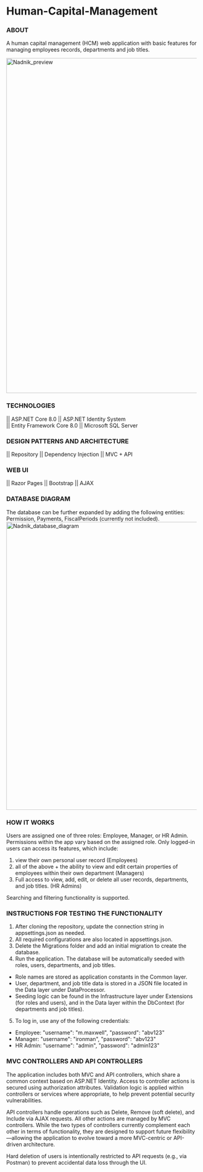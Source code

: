 # Human-Capital-Management

### ABOUT
A human capital management (HCM) web application with basic features for managing employees records, departments and job titles.

<img width="1919" height="884" alt="Nadnik_preview" src="https://github.com/user-attachments/assets/a8f648b9-3328-4537-8630-dcccee6f9f59" />

### TECHNOLOGIES
|| ASP.NET Core 8.0 || ASP.NET Identity System <br/>
|| Entity Framework Core 8.0 || Microsoft SQL Server 

### DESIGN PATTERNS AND ARCHITECTURE
|| Repository || Dependency Injection || MVC + API

### WEB UI
|| Razor Pages || Bootstrap || AJAX

### DATABASE DIAGRAM
The database can be further expanded by adding the following entities: Permission, Payments, FiscalPeriods (currently not included).
<img width="1118" height="760" alt="Nadnik_database_diagram" src="https://github.com/user-attachments/assets/f0e9fdd3-acae-4625-8922-b88f724db5b8" />

### HOW IT WORKS
Users are assigned one of three roles: Employee, Manager, or HR Admin. Permissions within the app vary based on the assigned role. Only logged-in users can access its features, which include:

1. view their own personal user record (Employees)
2. all of the above + the ability to view and edit certain properties of employees within their own department (Managers)
3. Full access to view, add, edit, or delete all user records, departments, and job titles. (HR Admins)

Searching and filtering functionality is supported.

### INSTRUCTIONS FOR TESTING THE FUNCTIONALITY

1. After cloning the repository, update the connection string in appsettings.json as needed.
2. All required configurations are also located in appsettings.json.
3. Delete the Migrations folder and add an initial migration to create the database.
4. Run the application. The database will be automatically seeded with roles, users, departments, and job titles.
- Role names are stored as application constants in the Common layer.
- User, department, and job title data is stored in a JSON file located in the Data layer under DataProcessor.
- Seeding logic can be found in the Infrastructure layer under Extensions (for roles and users), and in the Data layer within the DbContext (for departments and job titles).
5. To log in, use any of the following credentials:
- Employee: "username": "m.maxwell", "password": "abv123"
- Manager: "username": "ironman", "password": "abv123"
- HR Admin: "username": "admin", "password": "admin123"

### MVC CONTROLLERS AND API CONTROLLERS
The application includes both MVC and API controllers, which share a common context based on ASP.NET Identity. Access to controller actions is secured using authorization attributes. Validation logic is applied within controllers or services where appropriate, to help prevent potential security vulnerabilities.<br/>

API controllers handle operations such as Delete, Remove (soft delete), and Include via AJAX requests. All other actions are managed by MVC controllers. While the two types of controllers currently complement each other in terms of functionality, they are designed to support future flexibility—allowing the application to evolve toward a more MVC-centric or API-driven architecture.<br/>

Hard deletion of users is intentionally restricted to API requests (e.g., via Postman) to prevent accidental data loss through the UI.
